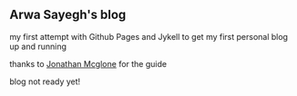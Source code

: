 <h2> Arwa Sayegh's blog </h2>
<p> my first attempt with Github Pages and Jykell to get my first personal blog up and running </p>
</p> thanks to <a href="http://jmcglone.com/guides/github-pages/" target="blank">Jonathan Mcglone</a> for the guide </p>
</p> blog not ready yet! </p>
